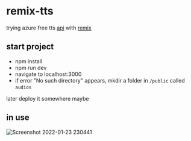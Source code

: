 # remix-tts
trying azure free tts [api](https://docs.microsoft.com/en-us/azure/cognitive-services/speech-service/rest-text-to-speech) with [remix](https://remix.run)

## start project
  * npm install
  * npm run dev
  * navigate to localhost:3000
  * if error "No such directory" appears, mkdir a folder in `/public` called `audios`

later deploy it somewhere maybe

## in use
![Screenshot 2022-01-23 230441](https://user-images.githubusercontent.com/24889088/150697936-2aa216e7-1396-4fdb-992a-776448e5f6d3.png)
